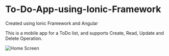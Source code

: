 # To-Do-App-using-Ionic-Framework
Created using Ionic Framework and Angular

This is a mobile app for a ToDo list, and supports Create, Read, Update and Delete Operation.

![Home Screen](http://C:/Users/Lenovo/Desktop/ToDoApp/Home.PNG)
